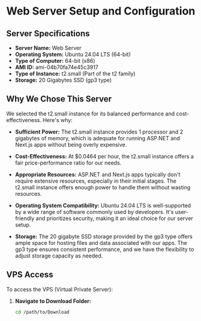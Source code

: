 # Web Server Setup and Configuration

## Server Specifications

- **Server Name:** Web Server
- **Operating System:** Ubuntu 24.04 LTS (64-bit)
- **Type of Computer:** 64-bit (x86)
- **AMI ID:** ami-04b70fa74e45c3917
- **Type of Instance:** t2.small (Part of the t2 family)
- **Storage:** 20 Gigabytes SSD (gp3 type)

## Why We Chose This Server

We selected the t2.small instance for its balanced performance and cost-effectiveness. Here's why:

- **Sufficient Power:** The t2.small instance provides 1 processor and 2 gigabytes of memory, which is adequate for running ASP.NET and Next.js apps without being overly expensive.

- **Cost-Effectiveness:** At $0.0464 per hour, the t2.small instance offers a fair price-performance ratio for our needs.

- **Appropriate Resources:** ASP.NET and Next.js apps typically don't require extensive resources, especially in their initial stages. The t2.small instance offers enough power to handle them without wasting resources.

- **Operating System Compatibility:** Ubuntu 24.04 LTS is well-supported by a wide range of software commonly used by developers. It's user-friendly and prioritizes security, making it an ideal choice for our server setup.

- **Storage:** The 20 gigabyte SSD storage provided by the gp3 type offers ample space for hosting files and data associated with our apps. The gp3 type ensures consistent performance, and we have the flexibility to adjust storage capacity as needed.

## VPS Access

To access the VPS (Virtual Private Server):

1. **Navigate to Download Folder:**
   ```bash
   cd /path/to/Download

